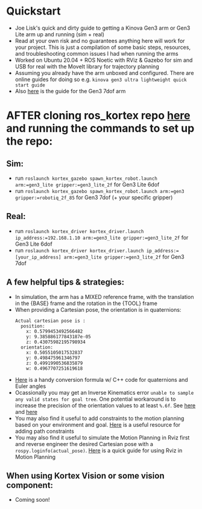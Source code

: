 # Quickstart
- Joe Lisk's quick and dirty guide to getting a Kinova Gen3 arm or Gen3 Lite arm up and running (sim + real)
- Read at your own risk and no guarantees anything here will work for your project. This is just a compilation of some basic steps, resources, and troubleshooting common issues I had when running the arms
- Worked on Ubuntu 20.04 + ROS Noetic with RViz & Gazebo for sim and USB for real with the MoveIt library for trajectory planning
- Assuming you already have the arm unboxed and configured. There are online guides for doing so e.g. `kinova gen3 ultra lightweight quick start guide`
- Also [here](https://www.kinovarobotics.com/uploads/User-Guide-Gen3-R07.pdf) is the guide for the Gen3 7dof arm

# AFTER cloning ros_kortex repo [here](https://github.com/Kinovarobotics/ros_kortex) and running the commands to set up the repo:
## Sim:
- run `roslaunch kortex_gazebo spawn_kortex_robot.launch arm:=gen3_lite gripper:=gen3_lite_2f` for Gen3 Lite 6dof
- run `roslaunch kortex_gazebo spawn_kortex_robot.launch arm:=gen3 gripper:=robotiq_2f_85` for Gen3 7dof (+ your specific gripper)
## Real:
- run `roslaunch kortex_driver kortex_driver.launch ip_address:=192.168.1.10 arm:=gen3_lite gripper:=gen3_lite_2f` for Gen3 Lite 6dof
- run `roslaunch kortex_driver kortex_driver.launch ip_address:=[your_ip_address] arm:=gen3_lite gripper:=gen3_lite_2f` for Gen3 7dof

## A few helpful tips & strategies:
- In simulation, the arm has a MIXED reference frame, with the translation in the {BASE} frame and the rotation in the {TOOL} frame
- When providing a Cartesian pose, the orientation is in quaternions:
  ```
  Actual cartesian pose is : 
    position: 
      x: 0.5799453492566482
      y: 9.385886177843187e-05
      z: 0.43075982195798934
    orientation: 
      x: 0.5055105017532837
      y: 0.498475961346797
      z: 0.4991990536835879
      w: 0.4967707251619618
  ```
- [Here](https://en.wikipedia.org/wiki/Conversion_between_quaternions_and_Euler_angles) is a handy conversion formula w/ C++ code for quaternions and Euler angles
- Ocassionally you may get an Inverse Kinematics error `unable to sample any valid states for goal tree`. One potential workaround is to increase the precision of the orientation values to at least `%.6f`. See [here](https://answers.ros.org/question/322366/moveit-unable-to-sample-any-valid-states-for-goal-tree/) and [here](https://groups.google.com/g/moveit-users/c/yRthi64affg)
- You may also find it useful to add constraints to the motion planning based on your environment and goal. [Here](https://moveit.ros.org/moveit/2020/09/10/ompl-constrained-planning-gsoc.html) is a useful resource for adding path constraints
- You may also find it useful to simulate the Motion Planning in Rviz first and reverse engineer the desired Cartesian pose with a `rospy.loginfo(actual_pose)`. [Here](https://www.youtube.com/watch?v=18mouzWyqRo) is a quick guide for using Rviz in Motion Planning

## When using Kortex Vision or some vision component:
- Coming soon!



